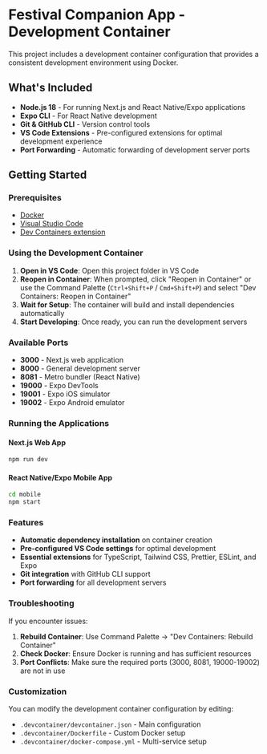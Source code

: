 # Festival Companion App - Development Container

This project includes a development container configuration that provides a consistent development environment using Docker.

## What's Included

- **Node.js 18** - For running Next.js and React Native/Expo applications
- **Expo CLI** - For React Native development
- **Git & GitHub CLI** - Version control tools
- **VS Code Extensions** - Pre-configured extensions for optimal development experience
- **Port Forwarding** - Automatic forwarding of development server ports

## Getting Started

### Prerequisites

- [Docker](https://www.docker.com/get-started)
- [Visual Studio Code](https://code.visualstudio.com/)
- [Dev Containers extension](https://marketplace.visualstudio.com/items?itemName=ms-vscode-remote.remote-containers)

### Using the Development Container

1. **Open in VS Code**: Open this project folder in VS Code
2. **Reopen in Container**: When prompted, click "Reopen in Container" or use the Command Palette (`Ctrl+Shift+P` / `Cmd+Shift+P`) and select "Dev Containers: Reopen in Container"
3. **Wait for Setup**: The container will build and install dependencies automatically
4. **Start Developing**: Once ready, you can run the development servers

### Available Ports

- **3000** - Next.js web application
- **8000** - General development server
- **8081** - Metro bundler (React Native)
- **19000** - Expo DevTools
- **19001** - Expo iOS simulator
- **19002** - Expo Android emulator

### Running the Applications

#### Next.js Web App
```bash
npm run dev
```

#### React Native/Expo Mobile App
```bash
cd mobile
npm start
```

### Features

- **Automatic dependency installation** on container creation
- **Pre-configured VS Code settings** for optimal development
- **Essential extensions** for TypeScript, Tailwind CSS, Prettier, ESLint, and Expo
- **Git integration** with GitHub CLI support
- **Port forwarding** for all development servers

### Troubleshooting

If you encounter issues:

1. **Rebuild Container**: Use Command Palette → "Dev Containers: Rebuild Container"
2. **Check Docker**: Ensure Docker is running and has sufficient resources
3. **Port Conflicts**: Make sure the required ports (3000, 8081, 19000-19002) are not in use

### Customization

You can modify the development container configuration by editing:
- `.devcontainer/devcontainer.json` - Main configuration
- `.devcontainer/Dockerfile` - Custom Docker setup
- `.devcontainer/docker-compose.yml` - Multi-service setup

